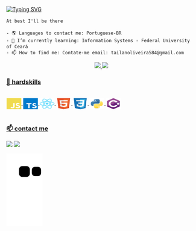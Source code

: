 [![Typing SVG](https://readme-typing-svg.herokuapp.com/?color=black&size=35&center=true&vCenter=true&width=1000&lines=Hello,+My+name+is+Tailan+de+Souza+Oliveira;I'm+18+years+old;I+am+from+Irapuan+Pinheiro,+CE;Be+Welcome!+:%29)](https://git.io/typing-svg)

    At best I'll be there
    
    - 🌎 Languages to contact me: Portuguese-BR
    - 🌱 I’m currently learning: Information Systems - Federal University of Ceará
    - 📫 How to find me: Contate-me email: tailanoliveira584@gmail.com
 

<div align="center">
  <a href="https://github.com/naliat">
  <img height="180em" src="https://github-readme-stats.vercel.app/api?username=naliat&show_icons=true&theme=radical&include_all_commits=true&count_private=true"/>
  <img height="180em" src="https://github-readme-stats.vercel.app/api/top-langs/?username=naliat&layout=compact&langs_count=7&theme=radical"/>
</div>
    
### 🧠 hardskills
    
<div><br>
  <img align="center" alt="Tailan-Js" height="30" width="40" src="https://raw.githubusercontent.com/devicons/devicon/master/icons/javascript/javascript-plain.svg">
  <img align="center" alt="Tailan-Ts" height="30" width="40" src="https://raw.githubusercontent.com/devicons/devicon/master/icons/typescript/typescript-plain.svg">
  <img align="center" alt="Tailan-React" height="30" width="40" src="https://raw.githubusercontent.com/devicons/devicon/master/icons/react/react-original.svg">
  <img align="center" alt="Tailan-HTML" height="30" width="40" src="https://raw.githubusercontent.com/devicons/devicon/master/icons/html5/html5-original.svg">
  <img align="center" alt="Tailan-CSS" height="30" width="40" src="https://raw.githubusercontent.com/devicons/devicon/master/icons/css3/css3-original.svg">
  <img align="center" alt="Tailan-Python" height="30" width="40" src="https://raw.githubusercontent.com/devicons/devicon/master/icons/python/python-original.svg">
  <img align="center" alt="Tailan-Csharp" height="30" width="40" src="https://raw.githubusercontent.com/devicons/devicon/master/icons/csharp/csharp-original.svg">
 
</div><br> 
    
### 📫  contact me
    
<div> 
   <a href="https://instagram.com/tailansouzz" target="_blank"><img src="https://img.shields.io/badge/-Instagram-%23E4405F?style=for-the-badge&logo=instagram&logoColor=white" target="_blank"></a>
  <a href = "mailto:tailanoliveira584@gmail.com"><img src="https://img.shields.io/badge/-Gmail-%23333?style=for-the-badge&logo=gmail&logoColor=white" target="_blank"></a>
  
 
  ![Snake animation](https://github.com/Naliat/Naliat/blob/output/github-contribution-grid-snake.svg)
 
</div>

